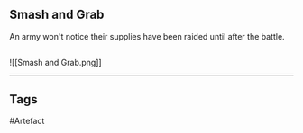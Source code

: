 ## Smash and Grab
An army won't notice their supplies have been raided until after the battle.
## 
![[Smash and Grab.png]]

---
## Tags
#Artefact